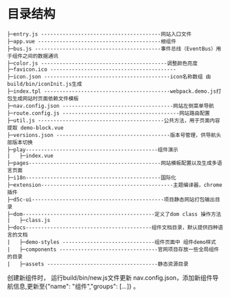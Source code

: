 <!--
 * @Author: vickiWu
 * @Date: 2022-03-25 15:58:27
 * @LastEditTime: 2022-03-25 16:26:58
 * @LastEditors: vickiWu
 * @Description: 网站
 * @FilePath: \element\examples\README.md
-->

# 目录结构

```text
├─entry.js ---------------------------------------网站入口文件
├─app.vue ----------------------------------------根组件
├─bus.js -----------------------------------------事件总线（EventBus）用于组件之间的数据通讯
├─color.js -----------------------------------------调整颜色亮度
├─favicon.ico -----------------------------------------
├─icon.json -----------------------------------------icon名称数组 由build/bin/iconInit.js生成
├─index.tpl -----------------------------------------webpack.demo.js打包生成网站时页面依赖文件模板
├─nav.config.json ------------------------------------网站左侧菜单导航
├─route.config.js --------------------------------------网站路由配置
├─util.js -----------------------------------------公共方法，用于页面内容提取 demo-block.vue
├─versions.json -------------------------------------版本号管理，供导航头部版本切换
├─play-------------------------------------------组件演示
|   ├─index.vue 
├─pages-------------------------------------------网站模板配置以及生成多语言页面
├─i18n--------------------------------------------国际化
├─extension-------------------------------------------主题编译器，chrome插件
├─d5c-ui-------------------------------------------项目静态网站打包输出目录
├─dom-------------------------------------------定义了dom class 操作方法
|   ├─class.js 
├─docs-----------------------------------------组件文档目录，默认提供四种语言的文档
|   ├─demo-styles ------------------------------组件页面中 组件demo样式 
|   ├─components --------------------------------官网项目存放一些全局组件的目录
|   ├─assets ------------------------------------静态资源目录

```
创建新组件时， 运行build/bin/new.js文件更新 nav.config.json，添加新组件导航信息,更新至{"name": "组件","groups": [...]} 。

